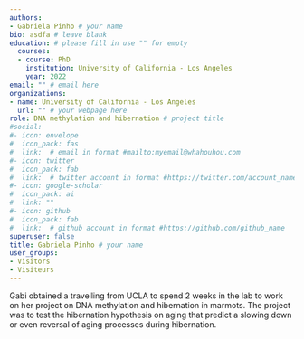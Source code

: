 ```yaml
---
authors:
- Gabriela Pinho # your name
bio: asdfa # leave blank
education: # please fill in use "" for empty
  courses:
  - course: PhD
    institution: University of California - Los Angeles
    year: 2022
email: "" # email here
organizations:
- name: University of California - Los Angeles 
  url: "" # your webpage here
role: DNA methylation and hibernation # project title
#social:
#- icon: envelope
#  icon_pack: fas
#  link:  # email in format #mailto:myemail@whahouhou.com
#- icon: twitter
#  icon_pack: fab
#  link:  # twitter account in format #https://twitter.com/account_name
#- icon: google-scholar
#  icon_pack: ai
#  link: ""
#- icon: github
#  icon_pack: fab
#  link:  # github account in format #https://github.com/github_name
superuser: false
title: Gabriela Pinho # your name
user_groups:
- Visitors
- Visiteurs
---
```


Gabi obtained a travelling from UCLA to spend 2 weeks in the lab to work on her project on DNA methylation and hibernation in marmots. The project was to test the hibernation hypothesis on aging that predict a slowing down or even reversal of aging processes during hibernation.
